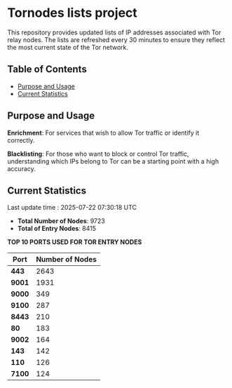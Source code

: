 # Tornodes lists project

This repository provides updated lists of IP addresses associated with Tor relay nodes. The lists are refreshed every 30 minutes to ensure they reflect the most current state of the Tor network.

## Table of Contents

- [Purpose and Usage](#purpose-and-usage)
- [Current Statistics](#current-statistics)


## Purpose and Usage

**Enrichment**: For services that wish to allow Tor traffic or identify it correctly.

**Blacklisting**: For those who want to block or control Tor traffic, understanding which IPs belong to Tor can be a starting point with a high accuracy.

## Current Statistics

Last update time : 2025-07-22 07:30:18 UTC

- **Total Number of Nodes**: 9723
- **Total of Entry Nodes**: 8415

**TOP 10 PORTS USED FOR TOR ENTRY NODES**

| **Port** | **Number of Nodes** |
|------|-----------------|
| **443**   | 2643  |
| **9001**   | 1931  |
| **9000**   | 349  |
| **9100**   | 287  |
| **8443**   | 210  |
| **80**   | 183  |
| **9002**   | 164  |
| **143**   | 142  |
| **110**   | 126  |
| **7100**   | 124  |


